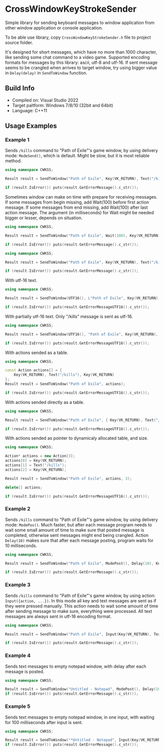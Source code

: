 # CrossWindowKeyStrokeSender
Simple library for sending keyboard messages to window application from other window application or console application.

To be able use library, copy `CrossWindowKeyStrokeSender.h` file to project source folder.

It's designed for short messages, which have no more than 1000 character, like sending some chat command to a video game.
Supported encoding formats for messages by this library: ascii, utf-8 and utf-16.
If sent message seems to be crangled when arrives to target window, try using bigger value in `Delay(delay)` in `SendToWindow` function.

## Build Info
- Compiled on: Visual Studio 2022
- Target paltform: Windows 7/8/10 (32bit and 64bit)
- Language: C++11

## Usage Examples

### Example 1
Sends `/kills` command to "Path of Exile"'s game window, by using delivery mode: `ModeSend()`, which is default. Might be slow, but it is most reliable method.
```c++
using namespace CWKSS;

Result result = SendToWindow("Path of Exile", Key(VK_RETURN), Text("/kills"), Key(VK_RETURN));

if (result.IsError()) puts(result.GetErrorMessage().c_str());
```

Sometimes window can make on time with prepare for receiving messages. 
If some messages from begin missing, add Wait(100) before first action message. 
If some messages from end missing, add Wait(100) after last action message.
The argument (in milliseconds) for Wait might be needed bigger or lesser, depends on situation. 
```c++
using namespace CWKSS;

Result result = SendToWindow("Path of Exile", Wait(100), Key(VK_RETURN), Text("/kills"), Key(VK_RETURN));

if (result.IsError()) puts(result.GetErrorMessage().c_str());
```
```c++
using namespace CWKSS;

Result result = SendToWindow("Path of Exile", Key(VK_RETURN), Text("/kills"), Key(VK_RETURN), Wait(100));

if (result.IsError()) puts(result.GetErrorMessage().c_str());
```

With utf-16 text.
```c++
using namespace CWKSS;

Result result = SendToWindow(UTF16(), L"Path of Exile", Key(VK_RETURN), Text(L"/kills"), Key(VK_RETURN));

if (result.IsError()) puts(result.GetErrorMessageUTF16().c_str());
```

With partially utf-16 text. Only "/kills" message is sent as utf-16.
```c++
using namespace CWKSS;

Result result = SendToWindow(UTF16(), "Path of Exile", Key(VK_RETURN), Text(L"/kills"), Key(VK_RETURN), Key(VK_RETURN), Text("/atlaspassives"), Key(VK_RETURN));

if (result.IsError()) puts(result.GetErrorMessageUTF16().c_str());
```

With actions sended as a table.
```c++
using namespace CWKSS;

const Action actions[] = {
    Key(VK_RETURN), Text("/kills"), Key(VK_RETURN)
};
Result result = SendToWindow("Path of Exile", actions);

if (result.IsError()) puts(result.GetErrorMessageUTF16().c_str());
```

With actions sended directly as a table.
```c++
using namespace CWKSS;

Result result = SendToWindow("Path of Exile", { Key(VK_RETURN), Text("/kills"), Key(VK_RETURN) });

if (result.IsError()) puts(result.GetErrorMessageUTF16().c_str());
```

With actions sended as pointer to dynamicaly allocated table, and size.
```c++
using namespace CWKSS;

Action* actions = new Action[3];
actions[0] = Key(VK_RETURN);
actions[1] = Text("/kills");
actions[2] = Key(VK_RETURN);

Result result = SendToWindow("Path of Exile", actions, 3);

delete[] actions;

if (result.IsError()) puts(result.GetErrorMessageUTF16().c_str());
```

### Example 2
Sends `/kills` command to "Path of Exile"'s game window, by using delivery mode: `ModePos()`. 
Much faster, but after each message program needs to wait some small amount of time to make sure that posted message is completed, otherwise sent messages might end being crangled.
Action `Delay(10)` makes sure that after each message posting, program waits for 10 milliseconds.
```c++
using namespace CWKSS;

Result result = SendToWindow("Path of Exile", ModePost(), Delay(10), Key(VK_RETURN), Text("/kills"), Key(VK_RETURN));

if (result.IsError()) puts(result.GetErrorMessage().c_str());
```

### Example 3
Sends `/kills` command to "Path of Exile"'s game window, by using action: `Input({action, ...})`. In this mode all key and text messages are sent as if they were pressed manually.
This action needs to wait some amount of time after sending message to make sure, everything were processed. All text messages are always sent in utf-16 encoding format.
```c++
using namespace CWKSS;

Result result = SendToWindow("Path of Exile", Input(Key(VK_RETURN), Text("/kills"), Key(VK_RETURN)), Wait(100));

if (result.IsError()) puts(result.GetErrorMessage().c_str());
```


### Example 4
Sends text messages to empty notepad window, with delay after each message is posted.
```c++
using namespace CWKSS;

Result result = SendToWindow("Untitled - Notepad", ModePost(), Delay(10), Text("Some text."), Key(VK_RETURN), Text("Some other text."), Key(VK_RETURN));
if (result.IsError()) puts(result.GetErrorMessage().c_str());
```


### Example 5
Sends text messages to empty notepad window, in one input, with waiting for 100 milliseconds after input is sent.
```c++
using namespace CWKSS;

Result result = SendToWindow("*Untitled - Notepad", Input(Key(VK_RETURN), Text("Some text."), Key(VK_RETURN), Text("Some other text."), Key(VK_RETURN)), Wait(100));
if (result.IsError()) puts(result.GetErrorMessage().c_str());
```


